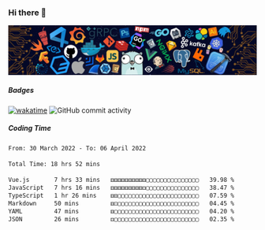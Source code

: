 ### Hi there 👋

![R](image/20220304/header_.bzdxkhl6c94.webp)

##### Badges

[![wakatime](https://wakatime.com/badge/user/3c2a8d5a-32f6-4f22-9e9f-3b453aa8478a.svg)](https://wakatime.com/@3c2a8d5a-32f6-4f22-9e9f-3b453aa8478a)
![GitHub commit activity](https://img.shields.io/github/commit-activity/y/HelloAndyZhang/HelloAndyZhang)


<!--
**HelloAndyZhang/HelloAndyZhang** is a ✨ _special_ ✨ repository because its `README.md` (this file) appears on your GitHub profile.

Here are some ideas to get you started:

- 🔭 I’m currently working on ...
- 🌱 I’m currently learning ...
- 👯 I’m looking to collaborate on ...
- 🤔 I’m looking for help with ...
- 💬 Ask me about ...
- 📫 How to reach me: ...
- 😄 Pronouns: ...
- ⚡ Fun fact: ...
-->

<!-- ![Anurag's GitHub stats](https://github-readme-stats.vercel.app/api?username=HelloAndyZhang&theme=cobalt) -->

<!-- ![Top Langs](https://github-readme-stats.vercel.app/api/top-langs/?username=HelloAndyZhang&layout=compact) -->


<!-- ![Ashutosh's github activity graph](https://activity-graph.herokuapp.com/graph?username=HelloAndyZhang&theme=rogue)  -->


##### Coding Time
<!--START_SECTION:waka-->

```text
From: 30 March 2022 - To: 06 April 2022

Total Time: 18 hrs 52 mins

Vue.js       7 hrs 33 mins   ⚅⚅⚅⚅⚅⚅⚅⚅⚅⚅▢▢▢▢▢▢▢▢▢▢▢▢▢▢▢   39.98 %
JavaScript   7 hrs 16 mins   ⚅⚅⚅⚅⚅⚅⚅⚅⚅⚃▢▢▢▢▢▢▢▢▢▢▢▢▢▢▢   38.47 %
TypeScript   1 hr 26 mins    ⚅⚄▢▢▢▢▢▢▢▢▢▢▢▢▢▢▢▢▢▢▢▢▢▢▢   07.59 %
Markdown     50 mins         ⚅⚀▢▢▢▢▢▢▢▢▢▢▢▢▢▢▢▢▢▢▢▢▢▢▢   04.45 %
YAML         47 mins         ⚅▢▢▢▢▢▢▢▢▢▢▢▢▢▢▢▢▢▢▢▢▢▢▢▢   04.20 %
JSON         26 mins         ⚃▢▢▢▢▢▢▢▢▢▢▢▢▢▢▢▢▢▢▢▢▢▢▢▢   02.35 %
```

<!--END_SECTION:waka-->
